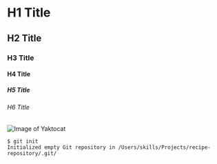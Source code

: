 # H1 Title
## H2 Title
### H3 Title
#### H4 Title
##### H5 Title
###### H6 Title
![Image of Yaktocat](https://octodex.github.com/images/yaktocat.png)
```
$ git init
Initialized empty Git repository in /Users/skills/Projects/recipe-repository/.git/
```
